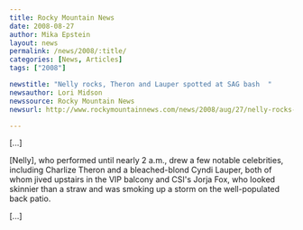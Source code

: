 ```yaml
---
title: Rocky Mountain News
date: 2008-08-27
author: Mika Epstein
layout: news
permalink: /news/2008/:title/
categories: [News, Articles]
tags: ["2008"]

newstitle: "Nelly rocks, Theron and Lauper spotted at SAG bash  "
newsauthor: Lori Midson  
newssource: Rocky Mountain News  
newsurl: http://www.rockymountainnews.com/news/2008/aug/27/nelly-rocks-house-sag-bash/  

---
```


[...]

[Nelly], who performed until nearly 2 a.m., drew a few notable celebrities, including Charlize Theron and a bleached-blond Cyndi Lauper, both of whom jived upstairs in the VIP balcony and CSI's Jorja Fox, who looked skinnier than a straw and was smoking up a storm on the well-populated back patio.

[...]  
